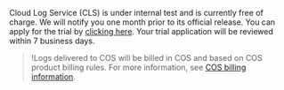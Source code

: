 
Cloud Log Service (CLS) is under internal test and is currently free of charge. We will notify you one month prior to its official release. You can apply for the trial by [clicking here](https://cloud.tencent.com/act/apply/cloudlog). Your trial application will be reviewed within 7 business days.

>!Logs delivered to COS will be billed in COS and based on COS product billing rules. For more information, see [COS billing information](https://cloud.tencent.com/document/product/436/6239).


